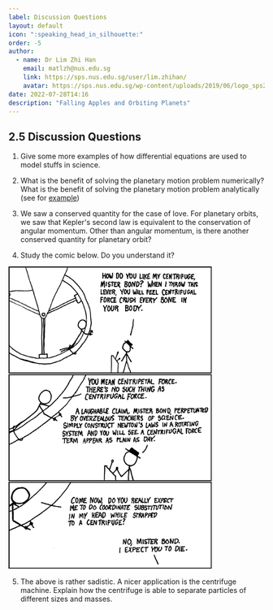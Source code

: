 ```yaml
---
label: Discussion Questions
layout: default
icon: ":speaking_head_in_silhouette:"
order: -5
author:
  - name: Dr Lim Zhi Han
    email: matlzh@nus.edu.sg
    link: https://sps.nus.edu.sg/user/lim.zhihan/
    avatar: https://sps.nus.edu.sg/wp-content/uploads/2019/06/logo_sps20.png
date: 2022-07-28T14:16
description: "Falling Apples and Orbiting Planets"
---
```


## 2.5 Discussion Questions

1. Give some more examples of how differential equations are used
to model stuffs in science.

2. What is the benefit of solving the planetary motion problem numerically?
What is the benefit of solving the planetary motion problem analytically
(see for [example](https://brilliant.org/wiki/deriving-keplers-laws/))

3. We saw a conserved quantity for the case of love. For planetary
orbits, we saw that Kepler's second law is equivalent to the conservation
of angular momentum. Other than angular momentum, is there another
conserved quantity for planetary orbit? 

4. Study the comic below. Do you understand it? 

![](</resources/Chapter 2/centrifugal_force.png>)

5. The above is rather sadistic. A nicer application is the centrifuge
machine. Explain how the centrifuge is able to separate particles
of different sizes and masses.